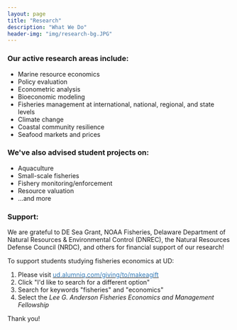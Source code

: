 ```yaml
---
layout: page
title: "Research"
description: "What We Do"
header-img: "img/research-bg.JPG"
---
```

### Our active research areas include:
* Marine resource economics
* Policy evaluation
* Econometric analysis
* Bioeconomic modeling
* Fisheries management at international, national, regional, and state levels
* Climate change
* Coastal community resilience
* Seafood markets and prices

### We've also advised student projects on:
* Aquaculture
* Small-scale fisheries
* Fishery monitoring/enforcement
* Resource valuation
* ...and more

### Support:
We are grateful to DE Sea Grant, NOAA Fisheries, Delaware Department of Natural Resources & Environmental Control (DNREC), the Natural Resources Defense Council (NRDC), and others for financial support of our research!

To support students studying fisheries economics at UD:
1. Please visit <!---[Support](https://ud.alumniq.com/giving/to/makeagift){: .btn}--->[<span style="color:#337ab7">ud.alumniq.com/giving/to/makeagift</span>](https://ud.alumniq.com/giving/to/makeagift) 
2. Click "I'd like to search for a different option"
3. Search for keywords "fisheries" and "economics"
4. Select the _Lee G. Anderson Fisheries Economics and Management Fellowship_

Thank you!
